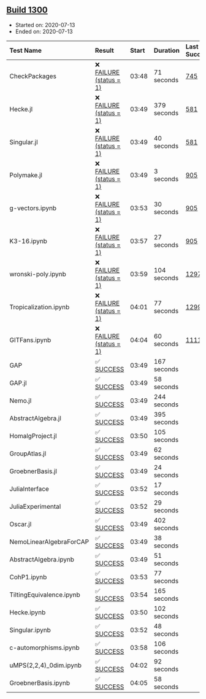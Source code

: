 ## [Build 1300](https://oscarci.mathematik.uni-kl.de/job/oscar-julia-1.4/1300/)

* Started on: 2020-07-13
* Ended on: 2020-07-13

| Test Name    | Result | Start | Duration | Last Success | First Failure |
|:-------------|:-------|:------|:---------|:-------------|:--------------|
| CheckPackages | ❌ [FAILURE (status = 1)](https://oscarci.mathematik.uni-kl.de/job/oscar-julia-1.4/1300/artifact/logs/build-1300/CheckPackages.log) | 03:48 | 71 seconds | [745](https://oscarci.mathematik.uni-kl.de/job/oscar-julia-1.4/745/) | [746](https://oscarci.mathematik.uni-kl.de/job/oscar-julia-1.4/746/) |
| Hecke.jl | ❌ [FAILURE (status = 1)](https://oscarci.mathematik.uni-kl.de/job/oscar-julia-1.4/1300/artifact/logs/build-1300/Hecke.jl.log) | 03:49 | 379 seconds | [581](https://oscarci.mathematik.uni-kl.de/job/oscar-julia-1.4/581/) | [582](https://oscarci.mathematik.uni-kl.de/job/oscar-julia-1.4/582/) |
| Singular.jl | ❌ [FAILURE (status = 1)](https://oscarci.mathematik.uni-kl.de/job/oscar-julia-1.4/1300/artifact/logs/build-1300/Singular.jl.log) | 03:49 | 40 seconds | [581](https://oscarci.mathematik.uni-kl.de/job/oscar-julia-1.4/581/) | [582](https://oscarci.mathematik.uni-kl.de/job/oscar-julia-1.4/582/) |
| Polymake.jl | ❌ [FAILURE (status = 1)](https://oscarci.mathematik.uni-kl.de/job/oscar-julia-1.4/1300/artifact/logs/build-1300/Polymake.jl.log) | 03:49 | 3 seconds | [905](https://oscarci.mathematik.uni-kl.de/job/oscar-julia-1.4/905/) | [907](https://oscarci.mathematik.uni-kl.de/job/oscar-julia-1.4/907/) |
| g-vectors.ipynb | ❌ [FAILURE (status = 1)](https://oscarci.mathematik.uni-kl.de/job/oscar-julia-1.4/1300/artifact/logs/build-1300/g-vectors.ipynb.log) | 03:53 | 30 seconds | [905](https://oscarci.mathematik.uni-kl.de/job/oscar-julia-1.4/905/) | [907](https://oscarci.mathematik.uni-kl.de/job/oscar-julia-1.4/907/) |
| K3-16.ipynb | ❌ [FAILURE (status = 1)](https://oscarci.mathematik.uni-kl.de/job/oscar-julia-1.4/1300/artifact/logs/build-1300/K3-16.ipynb.log) | 03:57 | 27 seconds | [905](https://oscarci.mathematik.uni-kl.de/job/oscar-julia-1.4/905/) | [907](https://oscarci.mathematik.uni-kl.de/job/oscar-julia-1.4/907/) |
| wronski-poly.ipynb | ❌ [FAILURE (status = 1)](https://oscarci.mathematik.uni-kl.de/job/oscar-julia-1.4/1300/artifact/logs/build-1300/wronski-poly.ipynb.log) | 03:59 | 104 seconds | [1297](https://oscarci.mathematik.uni-kl.de/job/oscar-julia-1.4/1297/) | [1298](https://oscarci.mathematik.uni-kl.de/job/oscar-julia-1.4/1298/) |
| Tropicalization.ipynb | ❌ [FAILURE (status = 1)](https://oscarci.mathematik.uni-kl.de/job/oscar-julia-1.4/1300/artifact/logs/build-1300/Tropicalization.ipynb.log) | 04:01 | 77 seconds | [1299](https://oscarci.mathematik.uni-kl.de/job/oscar-julia-1.4/1299/) | [1300](https://oscarci.mathematik.uni-kl.de/job/oscar-julia-1.4/1300/) |
| GITFans.ipynb | ❌ [FAILURE (status = 1)](https://oscarci.mathematik.uni-kl.de/job/oscar-julia-1.4/1300/artifact/logs/build-1300/GITFans.ipynb.log) | 04:04 | 60 seconds | [1111](https://oscarci.mathematik.uni-kl.de/job/oscar-julia-1.4/1111/) | [1112](https://oscarci.mathematik.uni-kl.de/job/oscar-julia-1.4/1112/) |
| GAP | ✅ [SUCCESS](https://oscarci.mathematik.uni-kl.de/job/oscar-julia-1.4/1300/artifact/logs/build-1300/GAP.log) | 03:49 | 167 seconds |  |  |
| GAP.jl | ✅ [SUCCESS](https://oscarci.mathematik.uni-kl.de/job/oscar-julia-1.4/1300/artifact/logs/build-1300/GAP.jl.log) | 03:49 | 58 seconds |  |  |
| Nemo.jl | ✅ [SUCCESS](https://oscarci.mathematik.uni-kl.de/job/oscar-julia-1.4/1300/artifact/logs/build-1300/Nemo.jl.log) | 03:49 | 244 seconds |  |  |
| AbstractAlgebra.jl | ✅ [SUCCESS](https://oscarci.mathematik.uni-kl.de/job/oscar-julia-1.4/1300/artifact/logs/build-1300/AbstractAlgebra.jl.log) | 03:49 | 395 seconds |  |  |
| HomalgProject.jl | ✅ [SUCCESS](https://oscarci.mathematik.uni-kl.de/job/oscar-julia-1.4/1300/artifact/logs/build-1300/HomalgProject.jl.log) | 03:50 | 105 seconds |  |  |
| GroupAtlas.jl | ✅ [SUCCESS](https://oscarci.mathematik.uni-kl.de/job/oscar-julia-1.4/1300/artifact/logs/build-1300/GroupAtlas.jl.log) | 03:49 | 62 seconds |  |  |
| GroebnerBasis.jl | ✅ [SUCCESS](https://oscarci.mathematik.uni-kl.de/job/oscar-julia-1.4/1300/artifact/logs/build-1300/GroebnerBasis.jl.log) | 03:49 | 24 seconds |  |  |
| JuliaInterface | ✅ [SUCCESS](https://oscarci.mathematik.uni-kl.de/job/oscar-julia-1.4/1300/artifact/logs/build-1300/JuliaInterface.log) | 03:52 | 17 seconds |  |  |
| JuliaExperimental | ✅ [SUCCESS](https://oscarci.mathematik.uni-kl.de/job/oscar-julia-1.4/1300/artifact/logs/build-1300/JuliaExperimental.log) | 03:52 | 29 seconds |  |  |
| Oscar.jl | ✅ [SUCCESS](https://oscarci.mathematik.uni-kl.de/job/oscar-julia-1.4/1300/artifact/logs/build-1300/Oscar.jl.log) | 03:49 | 402 seconds |  |  |
| NemoLinearAlgebraForCAP | ✅ [SUCCESS](https://oscarci.mathematik.uni-kl.de/job/oscar-julia-1.4/1300/artifact/logs/build-1300/NemoLinearAlgebraForCAP.log) | 03:49 | 38 seconds |  |  |
| AbstractAlgebra.ipynb | ✅ [SUCCESS](https://oscarci.mathematik.uni-kl.de/job/oscar-julia-1.4/1300/artifact/logs/build-1300/AbstractAlgebra.ipynb.log) | 03:49 | 51 seconds |  |  |
| CohP1.ipynb | ✅ [SUCCESS](https://oscarci.mathematik.uni-kl.de/job/oscar-julia-1.4/1300/artifact/logs/build-1300/CohP1.ipynb.log) | 03:53 | 77 seconds |  |  |
| TiltingEquivalence.ipynb | ✅ [SUCCESS](https://oscarci.mathematik.uni-kl.de/job/oscar-julia-1.4/1300/artifact/logs/build-1300/TiltingEquivalence.ipynb.log) | 03:54 | 165 seconds |  |  |
| Hecke.ipynb | ✅ [SUCCESS](https://oscarci.mathematik.uni-kl.de/job/oscar-julia-1.4/1300/artifact/logs/build-1300/Hecke.ipynb.log) | 03:50 | 102 seconds |  |  |
| Singular.ipynb | ✅ [SUCCESS](https://oscarci.mathematik.uni-kl.de/job/oscar-julia-1.4/1300/artifact/logs/build-1300/Singular.ipynb.log) | 03:52 | 48 seconds |  |  |
| c-automorphisms.ipynb | ✅ [SUCCESS](https://oscarci.mathematik.uni-kl.de/job/oscar-julia-1.4/1300/artifact/logs/build-1300/c-automorphisms.ipynb.log) | 03:58 | 106 seconds |  |  |
| uMPS(2,2,4)_0dim.ipynb | ✅ [SUCCESS](https://oscarci.mathematik.uni-kl.de/job/oscar-julia-1.4/1300/artifact/logs/build-1300/uMPS-2-2-4-_0dim.ipynb.log) | 04:02 | 92 seconds |  |  |
| GroebnerBasis.ipynb | ✅ [SUCCESS](https://oscarci.mathematik.uni-kl.de/job/oscar-julia-1.4/1300/artifact/logs/build-1300/GroebnerBasis.ipynb.log) | 04:05 | 58 seconds |  |  |
